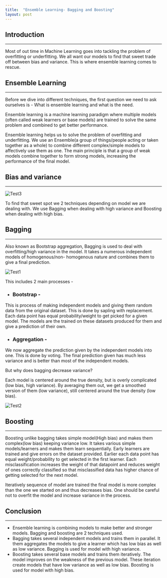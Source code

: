 ```yaml
---
title:  "Ensemble Learning- Bagging and Boosting"
layout: post
---
```


## Introduction
---
Most of out time in Machine Learning goes into tackling the problem of overfitting or underfitting. We all want our models to find that sweet trade off between bias and variance. This is where ensemble learning comes to rescue.

## Ensemble Learning
---
Before we dive into different techniques, the first question we need to ask ourselves is -
What is ensemble learning and what is the need.

Ensemble learning is a machine learning paradigm where multiple models (often called weak learners or base models) are trained to solve the same problem and combined to get better performance.

Ensemble learning helps us to solve the problem of overfitting and underfitting. We use an Ensemble(a group of things/people acting or taken together as a whole) to combine different complex/simple models to affectively use them as one. The main principle is that a group of weak models combine together to form strong models, increasing the performance of the final model.

## Bias and variance
---
![Test3](https://user-images.githubusercontent.com/40920724/144397457-9fe4cf4c-30b7-4f8f-91b5-616605f7127e.png)

To find that sweet spot we 2 techniques depending on model we are dealing with. We use Bagging when dealing with high variance and Boosting when dealing with high bias.

## Bagging
---
Also known as Bootstrap aggregation, Bagging is used to deal with overfitting/high variance in the model. It takes a numerous independent models of homogenous/non- homogenous nature and combines them to give a final prediction.

![Test1](https://user-images.githubusercontent.com/40920724/144393814-83fe1724-6081-4be5-9bf3-8222e2222f9a.png)

This includes 2 main processes -

* ### Bootstrap -
This is process of making independent models and giving them random data from the original dataset. This is done by sapling with replacement. Each data point has equal probability/weight to get picked for a given model. The models are the trained on these datasets produced for them and give a prediction of their own.

* ### Aggregation - 
We now aggregate the prediction given by the independent models into one. This is done by voting. The final prediction given has much less variance and is better than most of the independent models.

But why does bagging decrease variance?

Each model is centered around the true density, but is overly complicated (low bias, high variance). By averaging them out, we get a smoothed version of them (low variance), still centered around the true density (low bias).

![Test2](https://user-images.githubusercontent.com/40920724/144393886-321cc305-de4c-45d9-8bb1-63e7d9e792e1.png)


## Boosting
---
Boosting unlike bagging takes simple model(High bias) and makes them complex(low bias)  keeping variance low. It takes various simple models/learners and makes them learn sequentially. Early learners are trained and give errors on the dataset provided. Earlier each data point has equal weight/probability to get selected in the first learner. Each misclassification increases the weight of that datapoint  and reduces weight of ones correctly classified so that misclassified data has higher chance of getting selected for the next model.

Iteratively sequence of model are trained the final model is more complex than the one we started on and thus decreases bias. One should be careful not to overfit the model and increase variance in the process.

## Conclusion
---
* Ensemble learning is combining models to make better and stronger models. Bagging and boosting are 2 techniques used.
* Bagging takes several independent models and trains them in parallel. It them aggregates the models to give a learner which has low bias as well as low variance. Bagging is    used for model with high variance.
* Boosting takes several base models and trains them iteratively. The model improves on the weakness of the previous model. These iteration create models that have low             variance    as well as low bias. Boosting is used for model with high bias.



